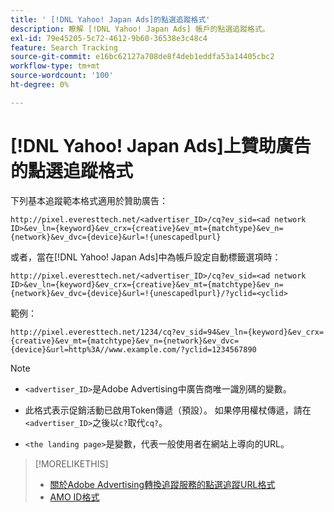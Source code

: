 ```yaml
---
title: ' [!DNL Yahoo! Japan Ads]的點選追蹤格式'
description: 瞭解 [!DNL Yahoo! Japan Ads] 帳戶的點選追蹤格式。
exl-id: 79e45205-5c72-4612-9b60-36538e3c48c4
feature: Search Tracking
source-git-commit: e16bc62127a708de8f4deb1eddfa53a14405cbc2
workflow-type: tm+mt
source-wordcount: '100'
ht-degree: 0%

---
```


# [!DNL Yahoo! Japan Ads]上贊助廣告的點選追蹤格式

下列基本追蹤範本格式適用於贊助廣告：

`http://pixel.everesttech.net/<advertiser_ID>/cq?ev_sid=<ad network ID>&ev_ln={keyword}&ev_crx={creative}&ev_mt={matchtype}&ev_n={network}&ev_dvc={device}&url=!{unescapedlpurl}`

或者，當在[!DNL Yahoo! Japan Ads]中為帳戶設定自動標籤選項時：

`http://pixel.everesttech.net/<advertiser_ID>/cq?ev_sid=<ad network ID>&ev_ln={keyword}&ev_crx={creative}&ev_mt={matchtype}&ev_n={network}&ev_dvc={device}&url=!{unescapedlpurl}/?yclid=<yclid>`

範例：

`http://pixel.everesttech.net/1234/cq?ev_sid=94&ev_ln={keyword}&ev_crx={creative}&ev_mt={matchtype}&ev_n={network}&ev_dvc={device}&url=http%3A//www.example.com/?yclid=1234567890`

>[!NOTE]
>
>* `<advertiser_ID>`是Adobe Advertising中廣告商唯一識別碼的變數。
>
>* 此格式表示促銷活動已啟用Token傳遞（預設）。 如果停用權杖傳遞，請在`<advertiser_ID>`之後以`c?`取代`cq?`。
>
>* `<the landing page>`是變數，代表一般使用者在網站上導向的URL。

>[!MORELIKETHIS]
>
>* [關於Adobe Advertising轉換追蹤服務的點選追蹤URL格式](formats-click-tracking-about.md)
>* [AMO ID格式](/help/integrations/analytics/ids.md#amo-id-formats)
